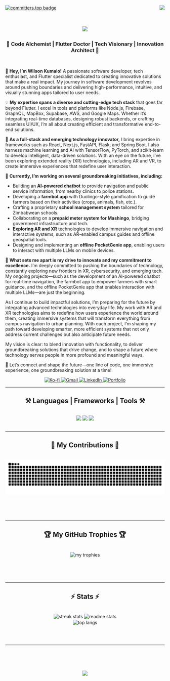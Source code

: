 [![committers.top badge](https://user-badge.committers.top/zimbabwe_private/KumaloWilson.svg)](https://user-badge.committers.top/zimbabwe_private/KumaloWilson)
<img align="right" src="https://visitor-badge.laobi.icu/badge?page_id=KumaloWilson.KumaloWilson" />
<h1 align="center">
    <img src="https://readme-typing-svg.herokuapp.com/?font=Righteous&size=35&center=true&vCenter=true&width=500&height=70&duration=8000&lines=Hello+There!+👋;+I'm+Wilson+Kumalo!;" />
</h1>
<h3 align="center">🚀 Code Alchemist | Flutter Doctor | Tech Visionary | Innovation Architect 🚀</h3>
<br/>
<div align="start">
    
👋 **Hey, I’m Wilson Kumalo!** A passionate software developer, tech enthusiast, and Flutter specialist dedicated to creating innovative solutions that make a real impact. My journey in software development revolves around pushing boundaries and delivering high-performance, intuitive, and visually stunning apps tailored to user needs.  

💡 **My expertise spans a diverse and cutting-edge tech stack** that goes far beyond Flutter. I excel in tools and platforms like Node.js, Firebase, GraphQL, MapBox, Supabase, AWS, and Google Maps. Whether it’s integrating real-time databases, designing robust backends, or crafting seamless UI/UX, I’m all about creating efficient and transformative end-to-end solutions.  

🚀 **As a full-stack and emerging technology innovator,** I bring expertise in frameworks such as React, Next.js, FastAPI, Flask, and Spring Boot. I also harness machine learning and AI with TensorFlow, PyTorch, and scikit-learn to develop intelligent, data-driven solutions. With an eye on the future, I’ve been exploring extended reality (XR) technologies, including AR and VR, to create immersive experiences that redefine user interaction.  

🎯 **Currently, I’m working on several groundbreaking initiatives, including:**  
- Building an **AI-powered chatbot** to provide navigation and public service information, from nearby clinics to police stations.  
- Developing a **farmbot app** with Duolingo-style gamification to guide farmers based on their activities (crops, animals, fish, etc.).  
- Crafting a proprietary **school management system** tailored for Zimbabwean schools.  
- Collaborating on a **prepaid meter system for Mashingo**, bridging government infrastructure and tech.  
- **Exploring AR and XR** technologies to develop immersive navigation and interactive systems, such as AR-enabled campus guides and offline geospatial tools.  
- Designing and implementing an **offline PocketGenie app**, enabling users to interact with multiple LLMs on mobile devices.  

🌟 **What sets me apart is my drive to innovate and my commitment to excellence.** I’m deeply committed to pushing the boundaries of technology, constantly exploring new frontiers in XR, cybersecurity, and emerging tech. My ongoing projects—such as the development of an AI-powered chatbot for real-time navigation, the farmbot app to empower farmers with smart guidance, and the offline PocketGenie app that enables interaction with multiple LLMs—are just the beginning.

As I continue to build impactful solutions, I’m preparing for the future by integrating advanced technologies into everyday life. My work with AR and XR technologies aims to redefine how users experience the world around them, creating immersive systems that will transform everything from campus navigation to urban planning. With each project, I’m shaping my path toward developing smarter, more efficient systems that not only address current challenges but also anticipate future needs.

My vision is clear: to blend innovation with functionality, to deliver groundbreaking solutions that drive change, and to shape a future where technology serves people in more profound and meaningful ways.

🎉 Let’s connect and shape the future—one line of code, one immersive experience, one groundbreaking solution at a time!  
 
<div align="center"> 
  <a href="https://ko-fi.com/X8X01AFOO8" target="_blank">
    <img src="https://img.shields.io/badge/Support%20me%20on%20Ko--fi-ff5f5f?style=for-the-badge&logo=kofi&logoColor=white" alt="Ko-fi" />
  </a>

  <a href="mailto:kumalowilson900@gmail.com">
    <img src="https://img.shields.io/badge/Gmail-333333?style=for-the-badge&logo=gmail&logoColor=red" alt="Gmail" />
  </a>
  
  <a href="https://www.linkedin.com/in/wilson-kumalo-733550243/" target="_blank">
    <img src="https://img.shields.io/badge/LinkedIn-0077B5?style=for-the-badge&logo=linkedin&logoColor=white" alt="LinkedIn" />
  </a>
  
  <a href="https://wilson-portfolio-kjts.onrender.com/" target="_blank">
    <img src="https://img.shields.io/badge/Portfolio-FF5722?style=for-the-badge&logo=todoist&logoColor=white" alt="Portfolio" />
  </a>
</div>


 <hr/>
<h2 align="center">⚒️ Languages | Frameworks | Tools ⚒️</h2>
<br/>
<div align="center">
    <img src="https://skillicons.dev/icons?i=flutter,dart,react,html,css,vscode,github,figma,tailwind,git" />
    <img src="https://skillicons.dev/icons?i=firebase,mongodb,nodejs,python,typescript,express,flask,mysql,java,aws,docker,supabase" />
    <img src="https://skillicons.dev/icons?i=arcore" /><br>
</div>

<br/>
<hr/>
<div align="center">
  <h2>🐍 My Contributions 🐍</h2>
  <br>
  <img alt="snake eating my contributions" src="https://raw.githubusercontent.com/KumaloWilson/KumaloWilson/output/github-contribution-grid-snake.svg" />

<br/><br/><br/>
</div>
<hr/>

<div align="center">
  <h2>🏆 My GitHub Trophies 🏆 </h2>
  <br>
  <img alt="my trophies" src="https://github-profile-trophy.vercel.app/?username=KumaloWilson&theme=radical&no-frame=false&no-bg=true&margin-w=4" />

<br/><br/><br/>
</div>
<hr/>

<h2 align="center">⚡ Stats ⚡</h2>
<br>
<div align=center>
  <img width=390 src="https://github-readme-streak-stats-salesp07.vercel.app/?user=KumaloWilson&count_private=true&theme=react&border_radius=10" alt="streak stats"/>
  <img width=390 src="https://github-readme-stats-salesp07.vercel.app/api?username=KumaloWilson&count_private=true&show_icons=true&theme=react&border_radius=10" alt="readme stats" />
  <br/>
  <img width=325 align="center" src="https://github-readme-stats-salesp07.vercel.app/api/top-langs/?username=KumaloWilson&hide=HTML&langs_count=8&layout=compact&theme=react&border_radius=10&size_weight=0.5&count_weight=0.5&exclude_repo=github-readme-stats" alt="top langs" />
</div>

<br/><br/>
<hr/>
<br/>
<h1 align="center">
    <img src="https://readme-typing-svg.herokuapp.com/?font=Righteous&size=35&center=true&vCenter=true&width=600&height=70&duration=8000&lines=✨+Thank+You+for+Stopping+By!+✨;🙌+I'm+grateful+you+visited+my+profile!;🚀+Let's+build+something+amazing+together!;" />
</h1>
<br/>
